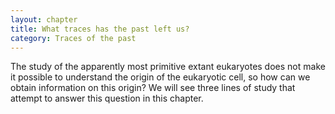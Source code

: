 ```yaml
---
layout: chapter
title: What traces has the past left us?
category: Traces of the past
---
```

The study of the apparently most primitive extant eukaryotes does not make it possible to understand the origin of the eukaryotic cell, so how can we obtain information on this origin? We will see three lines of study that attempt to answer this question in this chapter.
